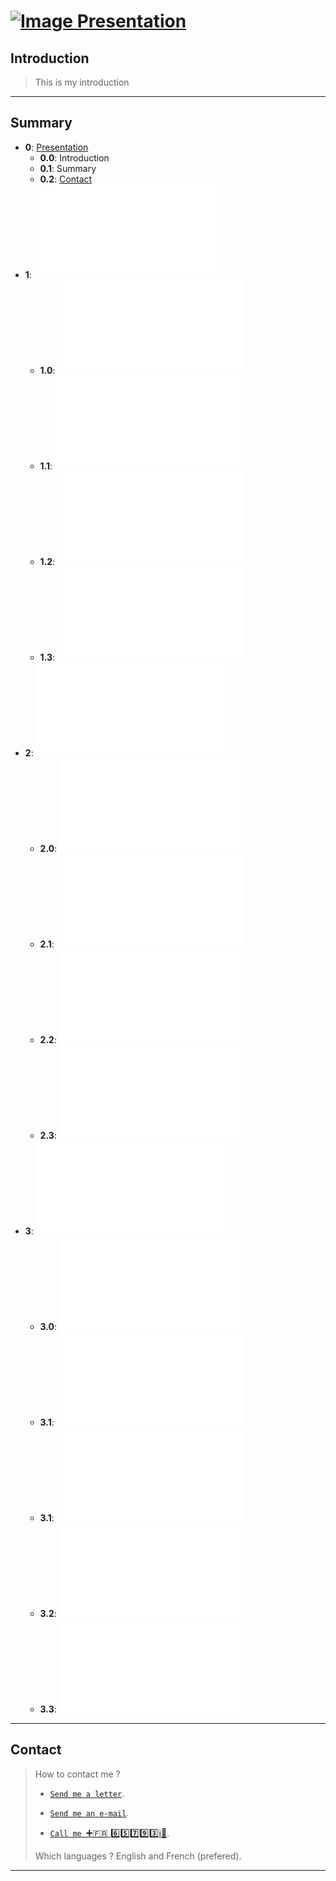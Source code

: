 # [![Image](https://avatars1.githubusercontent.com/u/35545973?s=256&v=3) Presentation][0]
## Introduction
> This is my introduction
***
## Summary
- **0**: [Presentation][1]
  - **0.0**: Introduction
  - **0.1**: Summary
  - **0.2**: [Contact][contact]
- **1**: ![About me](/Profil.md#about-me)
  - **1.0**: ![History](/Profil.md#history)
  - **1.1**: ![Studies](/Profil.md#studies)
  - **1.2**: ![Proof of Work](/POW.md)
  - **1.3**: ![Personnality](/Profil.md#personnality)
- **2**: ![Skills](/Profil.md#skills)
  - **2.0**: ![Primary skill](/Profil.md#primary-skill)
  - **2.1**: ![Information science](/Profil.md#information-science)
  - **2.2**: ![Programmation](/Profil.md#programmation)
  - **2.3**: ![Security](/Profil.md#security)
- **3**: ![Projects above all](/Profil.md#projects-above-all)
  - **3.0**: ![Ideas](/Profil.md#ideas)
  - **3.1**: ![Open World](/Profil.md#open-world)
  - **3.1**: ![A new_OS](/Profil.md#a-new-os)
  - **3.2**: ![Crypto](/Profil.md#crypto)
  - **3.3**: ![Funny](/Profil.md#funny)
***

## Contact
> How to contact me ?
> - [```Send me a letter```][paper].
>
> - [```Send me an e-mail```][email].
>
> - [```Call me ```:heavy_plus_sign::fr: :six::five::seven::nine::three::information_source::gift_heart:][Call me].
>
> Which languages ? English and French (prefered).
***

[0]: https://github.com/NoxCorp-Official/members
[1]: #-presentation
[contact]: #contact
[email]: mailto://contact@example.com
[paper]: https://docs.google.com/
[Call me]: https://www.youtube.com/watch?v=7gW6WcwNirk
